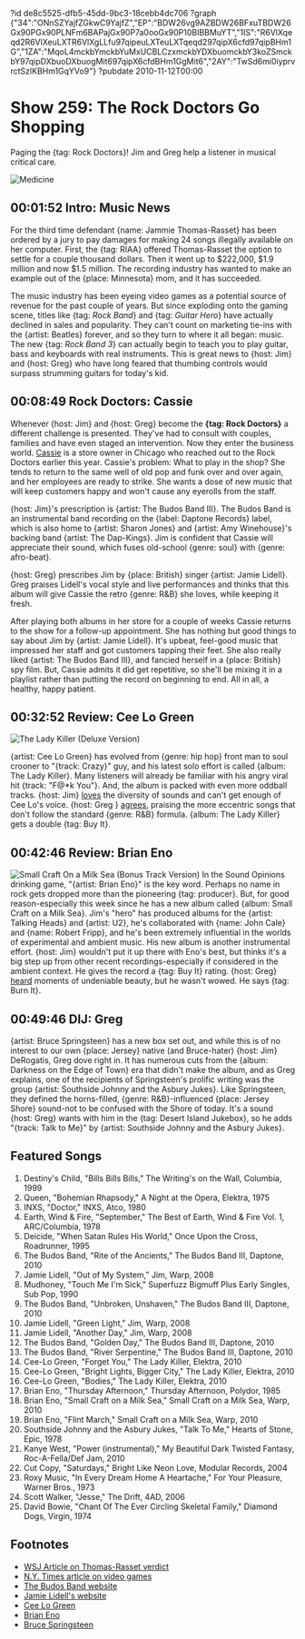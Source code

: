 ?id de8c5525-dfb5-45dd-9bc3-18cebb4dc706
?graph {"34":"ONnSZYajfZGkwC9YajfZ","EP":"BDW26vg9AZBDW26BFxuTBDW26Gx90PGx90PLNFm6BAPajGx90P7a0ooGx90P10BIBBMuYT","1IS":"R6VlXqeqd2R6VlXeuLXTR6VlXgLLfu97qipeuLXTeuLXTqeqd297qipX6cfd97qipBHm1G","1ZA":"MqoL4mckbYmckbYuMxUCBLCzxmckbYDXbuomckbY3koZSmckbY97qipDXbuoDXbuogMit697qipX6cfdBHm1GgMit6","2AY":"TwSd6mi0iyprvrctSzlKBHm1GqYVo9"}
?pubdate 2010-11-12T00:00

# Show 259: The Rock Doctors Go Shopping
Paging the {tag: Rock Doctors}! Jim and Greg help a listener in musical critical care. 

![Medicine](https://static.soundopinions.org/images/rockdocs/happymedicine.jpg)

## 00:01:52 Intro: Music News
For the third time defendant {name: Jammie Thomas-Rasset} has been ordered by a jury to pay damages for making 24 songs illegally available on her computer. First, the {tag: RIAA} offered Thomas-Rasset the option to settle for a couple thousand dollars. Then it went up to $222,000, $1.9 million and now $1.5 million. The recording industry has wanted to make an example out of the {place: Minnesota} mom, and it has succeeded.

The music industry has been eyeing video games as a potential source of revenue for the past couple of years. But since exploding onto the gaming scene, titles like {tag: *Rock Band*} and {tag: *Guitar Hero*} have actually declined in sales and popularity. They can't count on marketing tie-ins with the {artist: Beatles} forever, and so they turn to where it all began: music. The new {tag: *Rock Band 3*} can actually begin to teach you to play guitar, bass and keyboards with real instruments. This is great news to {host: Jim} and {host: Greg} who have long feared that thumbing controls would surpass strumming guitars for today's kid.

## 00:08:49 Rock Doctors: Cassie
Whenever {host: Jim} and {host: Greg} become the **{tag: Rock Doctors}** a different challenge is presented. They've had to consult with couples, families and have even staged an intervention. Now they enter the business world. [Cassie](http://www.greengrocerchicago.com/) is a store owner in Chicago who reached out to the Rock Doctors earlier this year. Cassie's problem: What to play in the shop? She tends to return to the same well of old pop and funk over and over again, and her employees are ready to strike. She wants a dose of new music that will keep customers happy and won't cause any eyerolls from the staff.

{host: Jim}'s prescription is {artist: The Budos Band III}. The Budos Band is an instrumental band recording on the {label: Daptone Records} label, which is also home to {artist: Sharon Jones} and {artist: Amy Winehouse}'s backing band {artist: The Dap-Kings}. Jim is confident that Cassie will appreciate their sound, which fuses old-school {genre: soul} with {genre: afro-beat}.

{host: Greg} prescribes Jim by {place: British} singer {artist: Jamie Lidell}. Greg praises Lidell's vocal style and live performances and thinks that this album will give Cassie the retro {genre: R&B} she loves, while keeping it fresh.

After playing both albums in her store for a couple of weeks Cassie returns to the show for a follow-up appointment. She has nothing but good things to say about Jim by {artist: Jamie Lidell}. It's upbeat, feel-good music that impressed her staff and got customers tapping their feet. She also really liked {artist: The Budos Band III}, and fancied herself in a {place: British} spy film. But, Cassie admits it did get repetitive, so she'll be mixing it in a playlist rather than putting the record on beginning to end. All in all, a healthy, happy patient.

## 00:32:52 Review: Cee Lo Green
![The Lady Killer (Deluxe Version)](https://static.soundopinions.org/assets/259/1IS0.jpg)

{artist: Cee Lo Green} has evolved from {genre: hip hop} front man to soul crooner to "{track: Crazy}" guy, and his latest solo effort is called {album: The Lady Killer}. Many listeners will already be familiar with his angry viral hit {track: "F@*k You"}. And, the album is packed with even more oddball tracks. {host: Jim} [loves](http://www.wbez.org/blog/jim-derogatis/album-review-cee-lo-%e2%80%9c-lady-killer%e2%80%9d) the diversity of sounds and can't get enough of Cee Lo's voice. {host: Greg } [agrees](http://leisureblogs.chicagotribune.com/turn_it_up/2010/11/album-review-cee-lo-green-the-lady-killer.html), praising the more eccentric songs that don't follow the standard {genre: R&B} formula. {album: The Lady Killer} gets a double {tag: Buy It}.

## 00:42:46 Review: Brian Eno
![Small Craft On a Milk Sea (Bonus Track Version)](https://static.soundopinions.org/assets/259/1ZA0.jpg)
In the Sound Opinions drinking game, "{artist: Brian Eno}" is the key word. Perhaps no name in rock gets dropped more than the pioneering {tag: producer}. But, for good reason-especially this week since he has a new album called {album: Small Craft on a Milk Sea}. Jim's "hero" has produced albums for the {artist: Talking Heads} and {artist: U2}, he's collaborated with {name: John Cale} and {name: Robert Fripp}, and he's been extremely influential in the worlds of experimental and ambient music. His new album is another instrumental effort. {host: Jim} wouldn't put it up there with Eno's best, but thinks it's a big step up from other recent recordings-especially if considered in the ambient context. He gives the record a {tag: Buy It} rating. {host: Greg} [heard](http://leisureblogs.chicagotribune.com/turn_it_up/2010/10/album-review-brian-eno-small-craft-on-a-milk-sea.html) moments of undeniable beauty, but he wasn't wowed. He says {tag: Burn It}.

## 00:49:46 DIJ: Greg
{artist: Bruce Springsteen} has a new box set out, and while this is of no interest to our own {place: Jersey} native (and Bruce-hater) {host: Jim} DeRogatis, Greg dove right in. It has numerous cuts from the {album: Darkness on the Edge of Town} era that didn't make the album, and as Greg explains, one of the recipients of Springsteen's prolific writing was the group {artist: Southside Johnny and the Asbury Jukes}. Like Springsteen, they defined the horns-filled, {genre: R&B}-influenced {place: Jersey Shore} sound-not to be confused with the Shore of today. It's a sound {host: Greg} wants with him in the {tag: Desert Island Jukebox}, so he adds "{track: Talk to Me}" by {artist: Southside Johnny and the Asbury Jukes}.


## Featured Songs
1. Destiny's Child, "Bills Bills Bills," The Writing's on the Wall, Columbia, 1999
2. Queen, "Bohemian Rhapsody," A Night at the Opera, Elektra, 1975
3. INXS, "Doctor," INXS, Atco, 1980
4. Earth, Wind & Fire, "September," The Best of Earth, Wind & Fire Vol. 1, ARC/Columbia, 1978
5. Deicide, "When Satan Rules His World," Once Upon the Cross, Roadrunner, 1995
6. The Budos Band, "Rite of the Ancients," The Budos Band III, Daptone, 2010
7. Jamie Lidell, "Out of My System," Jim, Warp, 2008
8. Mudhoney, "Touch Me I'm Sick," Superfuzz Bigmuff Plus Early Singles, Sub Pop, 1990
9. The Budos Band, "Unbroken, Unshaven," The Budos Band III, Daptone, 2010
10. Jamie Lidell, "Green Light," Jim, Warp, 2008
11. Jamie Lidell, "Another Day," Jim, Warp, 2008
12. The Budos Band, "Golden Day," The Budos Band III, Daptone, 2010
13. The Budos Band, "River Serpentine," The Budos Band III, Daptone, 2010
14. Cee-Lo Green, "Forget You," The Lady Killer, Elektra, 2010
15. Cee-Lo Green, "Bright Lights, Bigger City," The Lady Killer, Elektra, 2010
16. Cee-Lo Green, "Bodies," The Lady Killer, Elektra, 2010
17. Brian Eno, "Thursday Afternoon," Thursday Afternoon, Polydor, 1985
18. Brian Eno, "Small Craft on a Milk Sea," Small Craft on a Milk Sea, Warp, 2010
19. Brian Eno, "Flint March," Small Craft on a Milk Sea, Warp, 2010
20. Southside Johnny and the Asbury Jukes, "Talk To Me," Hearts of Stone, Epic, 1978
21. Kanye West, "Power (instrumental)," My Beautiful Dark Twisted Fantasy, Roc-A-Fella/Def Jam, 2010
22. Cut Copy, "Saturdays," Bright Like Neon Love, Modular Records, 2004
23. Roxy Music, "In Every Dream Home A Heartache," For Your Pleasure, Warner Bros., 1973
24. Scott Walker, "Jesse," The Drift, 4AD, 2006
25. David Bowie, "Chant Of The Ever Circling Skeletal Family," Diamond Dogs, Virgin, 1974

## Footnotes
- [WSJ Article on Thomas-Rasset verdict](http://online.wsj.com/article/SB20001424052748704805204575594712631302820.html)
- [N.Y. Times article on video games](http://www.nytimes.com/2010/10/30/arts/television/30rockband.html?_r=1)
- [The Budos Band website](http://www.thebudos.com/)
- [Jamie Lidell's website](http://www.jamielidell.com/)
- [Cee Lo Green](http://www.ceelogreen.com/)
- [Brian Eno](http://www.brian-eno.net/)
- [Bruce Springsteen](http://www.brucespringsteen.net/news/index.html)
